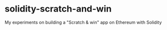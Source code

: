 # solidity-scratch-and-win
My experiments on building a "Scratch &amp; win" app on Ethereum with Solidity
